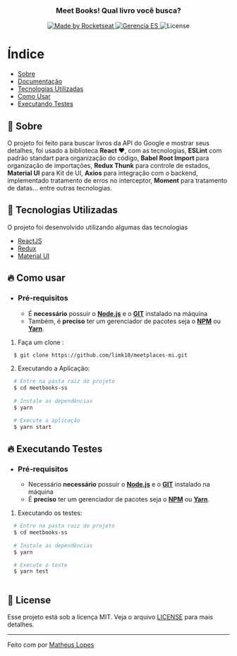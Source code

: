 
<h3 align="center">
    <br><br>
    <b>Meet Books! Qual livro você busca?</b> 
</h3>

<p align="center">
<a href="https://www.linkedin.com/in/matheus-lopes-394240151/">
    <img alt="Made by Rocketseat" src="https://img.shields.io/badge/made%20by-Matheus Lopes-%237519C1">
  </a>
  <a href="https://pt-br.reactjs.org/">
    <img alt="Gerencia ES" src="https://img.shields.io/badge/made%20with-React-%237519C1">
  </a>
  <a>
  <img alt="License" src="https://img.shields.io/github/license/vitorserrano/ecoleta?color=%237519C1">
</p>

# Índice

- [Sobre](#sobre)
- [Documentação](#documentacao)
- [Tecnologias Utilizadas](#tecnologias-utilizadas)
- [Como Usar](#como-usar)
- [Executando Testes](#executando-testes)

<a id="sobre"></a>

## :bookmark: Sobre


O projeto foi feito para buscar livros da API do Google e mostrar
              seus detalhes, foi usado a biblioteca <b>React ❤</b>, com as
              tecnologias, <b>ESLint</b> com padrão standart para organização do
              código, <b>Babel Root Import </b>
              para organização de importações, <b>Redux Thunk</b> para controle
              de estados, <b>Material UI</b> para Kit de UI, <b>Axios</b> para
              integração com o backend, implementado tratamento de erros no
              interceptor, <b>Moment</b> para tratamento de datas... entre
              outras tecnologias.

<a id="documentacao"></a>


## :rocket: Tecnologias Utilizadas

O projeto foi desenvolvido utilizando algumas das tecnologias

- [ReactJS](https://reactjs.org/)
- [Redux](https://redux.js.org/)
- [Material UI](https://material-ui.com/pt/)

<a id="tecnologias-utilizadas"></a>


## :fire: Como usar

- ### **Pré-requisitos**

  - É **necessário** possuir o **[Node.js](https://nodejs.org/en/)** e o  **[GIT](https://git-scm.com/)** instalado na máquina
  - Também, é **preciso** ter um gerenciador de pacotes seja o **[NPM](https://www.npmjs.com/)** ou **[Yarn](https://yarnpkg.com/)**.

1. Faça um clone :

```sh
  $ git clone https://github.com/limk10/meetplaces-mi.git
```

2. Executando a Aplicação:

```sh
  # Entre na pasta raiz do projeto
  $ cd meetbooks-ss
    
  # Instale as dependências
  $ yarn

  # Execute a aplicação
  $ yarn start
```

<a id="como-usar"></a>


## :fire: Executando Testes

- ### **Pré-requisitos**

  - Necessário **necessário** possuir o **[Node.js](https://nodejs.org/en/)** e o  **[GIT](https://git-scm.com/)** instalado na máquina
  - É **preciso** ter um gerenciador de pacotes seja o **[NPM](https://www.npmjs.com/)** ou **[Yarn](https://yarnpkg.com/)**.


1. Executando os testes:

```sh
  # Entre na pasta raiz do projeto
  $ cd meetbooks-ss
    
  # Instale as dependências
  $ yarn

  # Execute o teste
  $ yarn test
  
```

<a id="executando-testes"></a>


## :memo: License

Esse projeto está sob a licença MIT. Veja o arquivo [LICENSE](LICENSE.md) para mais detalhes.

---

Feito com por [Matheus Lopes](https://github.com/limk10)

    
